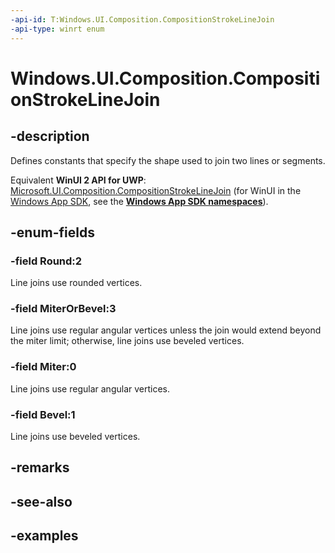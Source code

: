 ```yaml
---
-api-id: T:Windows.UI.Composition.CompositionStrokeLineJoin
-api-type: winrt enum
---
```


<!-- Enumeration syntax.
public enum CompositionStrokeLineJoin : int 
-->

# Windows.UI.Composition.CompositionStrokeLineJoin

## -description

Defines constants that specify the shape used to join two lines or segments.

Equivalent **WinUI 2 API for UWP**: [Microsoft.UI.Composition.CompositionStrokeLineJoin](/windows/winui/api/microsoft.ui.composition.compositionstrokelinejoin) (for WinUI in the [Windows App SDK](/windows/apps/windows-app-sdk/), see the **[Windows App SDK namespaces](/windows/windows-app-sdk/api/winrt/)**).

## -enum-fields
### -field Round:2

Line joins use rounded vertices.

### -field MiterOrBevel:3

Line joins use regular angular vertices unless the join would extend beyond the miter limit; otherwise, line joins use beveled vertices.

### -field Miter:0

Line joins use regular angular vertices.

### -field Bevel:1

Line joins use beveled vertices.

## -remarks

## -see-also

## -examples

